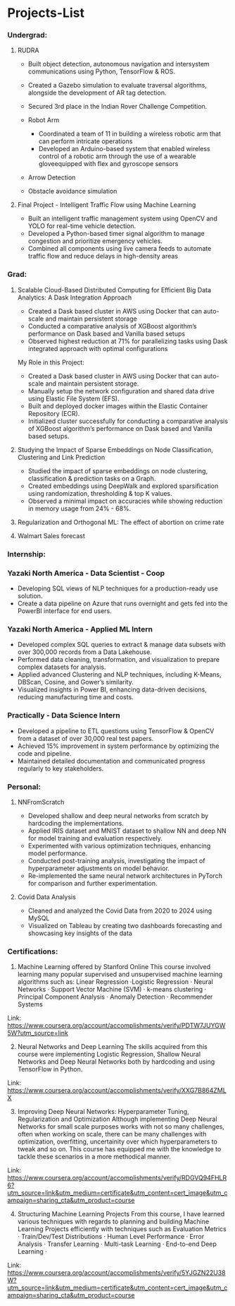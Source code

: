 # Projects-List

### Undergrad:
1. RUDRA
   - Built object detection, autonomous navigation and intersystem communications using Python, TensorFlow & ROS.
   - Created a Gazebo simulation to evaluate traversal algorithms, alongside the development of AR tag detection.
   - Secured 3rd place in the Indian Rover Challenge Competition.
  
   - Robot Arm
     - Coordinated a team of 11 in building a wireless robotic arm that can perform intricate operations
     - Developed an Arduino-based system that enabled wireless control of a robotic arm through the use of a wearable gloveequipped with flex and gyroscope sensors
   
   - Arrow Detection
     
   - Obstacle avoidance simulation
     
2. Final Project - Intelligent Traffic Flow using Machine Learning
   - Built an intelligent traffic management system using OpenCV and YOLO for real-time vehicle detection.
   - Developed a Python-based timer signal algorithm to manage congestion and prioritize emergency vehicles.
   - Combined all components using live camera feeds to automate traffic flow and reduce delays in high-density areas
     
### Grad:
1. Scalable Cloud-Based Distributed Computing for Efficient Big Data Analytics: A Dask Integration Approach
    - Created a Dask based cluster in AWS using Docker that can auto-scale and maintain persistent storage
    - Conducted a comparative analysis of XGBoost algorithm’s performance on Dask based and Vanilla based setups
    - Observed highest reduction at 71% for parallelizing tasks using Dask integrated approach with optimal configurations 
   
   My Role in this Project:
    - Created a Dask based cluster in AWS using Docker that can auto-scale and maintain persistent storage.
    - Manually setup the network configuration and shared data drive using Elastic File System (EFS).
    - Built and deployed docker images within the Elastic Container Repository (ECR). 
    - Initialized cluster successfully for conducting a comparative analysis of XGBoost algorithm’s performance on Dask based and Vanilla based setups.


2. Studying the Impact of Sparse Embeddings on Node Classification, Clustering and Link Prediction
   - Studied the impact of sparse embeddings on node clustering, classification & prediction tasks on a Graph. 
   - Created embeddings using DeepWalk and explored sparsification using randomization, thresholding & top K values.
   - Observed a minimal impact on accuracies while showing reduction in memory usage from 24% - 68%.

3. Regularization and Orthogonal ML: The effect of abortion on crime rate
   
4. Walmart Sales forecast

### Internship:

### Yazaki North America - Data Scientist - Coop

- Developing SQL views of NLP techniques for a production-ready use solution.
- Create a data pipeline on Azure that runs overnight and gets fed into the PowerBI interface for end users.

### Yazaki North America - Applied ML Intern

- Developed complex‬‭ SQL queries ‬‭to extract & manage‬‭ data subsets with over ‬‭300,000 records ‬‭from a Data‬‭ Lakehouse.‬
- Performed data cleaning, transformation, and visualization to ‬‭prepare complex datasets ‬‭for analysis.‬
- Applied advanced‬‭ Clustering‬‭ and ‬‭NLP‬‭ techniques, including K-Means, DBScan, Cosine, and Gower’s similarity.‬
- ‭Visualized insights in‬‭ Power BI‬‭, enhancing data-driven decisions, reducing manufacturing time and costs.‬

### Practically - Data Science Intern

- Developed a pipeline to ETL questions using TensorFlow & OpenCV from a dataset of over 30,000 real test papers.
- Achieved 15% improvement in system performance by optimizing the code and pipeline. 
- Maintained detailed documentation and communicated progress regularly to key stakeholders.

### Personal:
1. NNFromScratch
   - Developed shallow and deep neural networks from scratch by hardcoding the implementations.
   - Applied IRIS dataset and MNIST dataset to shallow NN and deep NN for model training and evaluation respectively.
   - Experimented with various optimization techniques, enhancing model performance.
   - Conducted post-training analysis, investigating the impact of hyperparameter adjustments on model behavior.
   - Re-implemented the same neural network architectures in PyTorch for comparison and further experimentation.
     
2. Covid Data Analysis
   - Cleaned and analyzed the Covid Data from 2020 to 2024 using MySQL
   - Visualized on Tableau by creating two dashboards forecasting and showcasing key insights of the data

### Certifications:
1. Machine Learning offered by Stanford Online
This course involved learning many popular supervised and unsupervised machine learning algorithms such as: Linear Regression ·Logistic Regression · Neural Networks · Support Vector Machine (SVM) · k-means clustering · Principal Component Analysis · Anomaly Detection · Recommender Systems

Link: https://www.coursera.org/account/accomplishments/verify/PDTW7JUYGW5W?utm_source=link

2. Neural Networks and Deep Learning
The skills acquired from this course were implementing Logistic Regression, Shallow Neural Networks and Deep Neural Networks both by hardcoding and using TensorFlow in Python. 

Link: https://www.coursera.org/account/accomplishments/verify/XXG7B864ZMLX

3. Improving Deep Neural Networks: Hyperparameter Tuning, Regularization and Optimization
Although implementing Deep Neural Networks for small scale purposes works with not so many challenges, often when working on scale, there can be many challenges with optimization, overfitting, uncertainity over which hyperparameters to tweak and so on. This course has equipped me with the knowledge to tackle these scenarios in a more methodical manner.

Link: https://www.coursera.org/account/accomplishments/verify/RDGVQ94FHLR6?utm_source=link&utm_medium=certificate&utm_content=cert_image&utm_campaign=sharing_cta&utm_product=course

4. Structuring Machine Learning Projects
From this course, I have learned various techniques with regards to planning and building Machine Learning Projects efficiently with techniques such as Evaluation Metrics · Train/Dev/Test Distributions · Human Level Performance · Error Analysis · Transfer Learning · Multi-task Learning · End-to-end Deep Learning · 

Link: https://www.coursera.org/account/accomplishments/verify/5YJGZN22U38W?utm_source=link&utm_medium=certificate&utm_content=cert_image&utm_campaign=sharing_cta&utm_product=course

